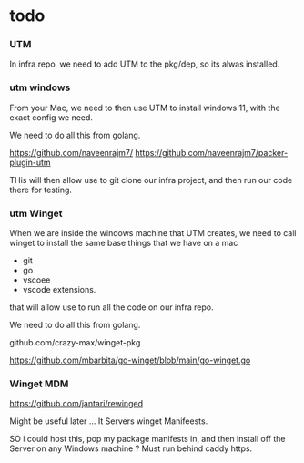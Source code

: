 # todo

### UTM

In infra repo, we need to add UTM to the pkg/dep, so its alwas installed. 


### utm windows

From your Mac, we need to then use UTM to install windows 11, with the exact config we need. 

We need to do all this from golang.

https://github.com/naveenrajm7/
https://github.com/naveenrajm7/packer-plugin-utm 

THis will then allow use to git clone our infra project, and then run our code there for testing.


### utm Winget

When we are inside the windows machine that UTM creates, we need to call winget to install the same base things that we have on a mac

- git
- go
- vscoee
- vscode extensions.

that will allow use to run all the code on our infra repo.

We need to do all this from golang. 

github.com/crazy-max/winget-pkg

https://github.com/mbarbita/go-winget/blob/main/go-winget.go


### Winget MDM

https://github.com/jantari/rewinged

Might be useful later ... It Servers winget Manifeests.

SO i could host this, pop my package manifests in, and then install off the Server on any Windows machine ?
Must run behind caddy https.




